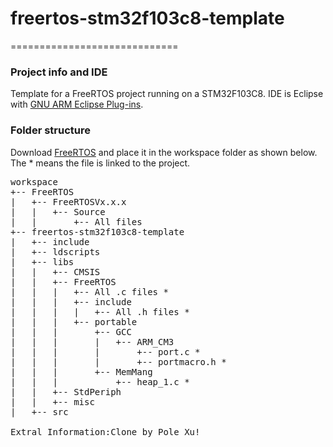 # freertos-stm32f103c8-template
=============================
### Project info and IDE

Template for a FreeRTOS project running on a STM32F103C8.
IDE is Eclipse with [GNU ARM Eclipse Plug-ins](http://gnuarmeclipse.livius.net/).

### Folder structure
Download [FreeRTOS](http://www.freertos.org/) and place it in the workspace folder as shown below. The * means the file is linked to the project.
<pre>
workspace
+-- FreeRTOS
|	+-- FreeRTOSVx.x.x
|	|	+-- Source
|	|		+-- All files
+-- freertos-stm32f103c8-template
|	+-- include
|	+-- ldscripts
|	+-- libs
|   |   +-- CMSIS
|   |   +-- FreeRTOS
|	|	|	+-- All .c files *
|	|	|	+-- include
|	|	|	|	+-- All .h files *
|	|	|	+-- portable
|	|	|		+-- GCC
|	|	|		|	+-- ARM_CM3
|	|	|		|		+-- port.c *
|	|	|		|		+-- portmacro.h *
|	|	|		+-- MemMang
|	|	|			+-- heap_1.c *
|	|	+-- StdPeriph
|	|	+-- misc
|	+-- src

Extral Information:Clone by Pole_Xu!
</pre>
